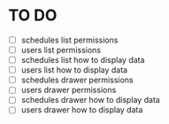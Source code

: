 # TO DO

- [ ] schedules list permissions
- [ ] users list permissions
- [ ] schedules list how to display data
- [ ] users list how to display data
- [ ] schedules drawer permissions
- [ ] users drawer permissions
- [ ] schedules drawer how to display data
- [ ] users drawer how to display data